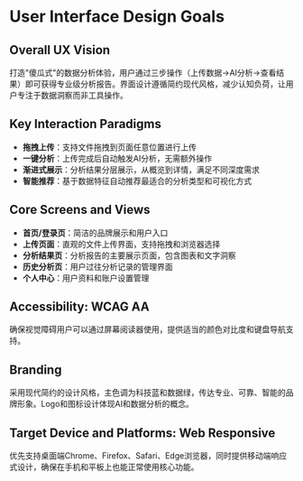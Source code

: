 # User Interface Design Goals

## Overall UX Vision
打造"傻瓜式"的数据分析体验，用户通过三步操作（上传数据→AI分析→查看结果）即可获得专业级分析报告。界面设计遵循简约现代风格，减少认知负荷，让用户专注于数据洞察而非工具操作。

## Key Interaction Paradigms
- **拖拽上传**：支持文件拖拽到页面任意位置进行上传
- **一键分析**：上传完成后自动触发AI分析，无需额外操作
- **渐进式展示**：分析结果分层展示，从概览到详情，满足不同深度需求
- **智能推荐**：基于数据特征自动推荐最适合的分析类型和可视化方式

## Core Screens and Views
- **首页/登录页**：简洁的品牌展示和用户入口
- **上传页面**：直观的文件上传界面，支持拖拽和浏览器选择
- **分析结果页**：分析报告的主要展示页面，包含图表和文字洞察
- **历史分析页**：用户过往分析记录的管理界面
- **个人中心**：用户资料和账户设置管理

## Accessibility: WCAG AA
确保视觉障碍用户可以通过屏幕阅读器使用，提供适当的颜色对比度和键盘导航支持。

## Branding
采用现代简约的设计风格，主色调为科技蓝和数据绿，传达专业、可靠、智能的品牌形象。Logo和图标设计体现AI和数据分析的概念。

## Target Device and Platforms: Web Responsive
优先支持桌面端Chrome、Firefox、Safari、Edge浏览器，同时提供移动端响应式设计，确保在手机和平板上也能正常使用核心功能。